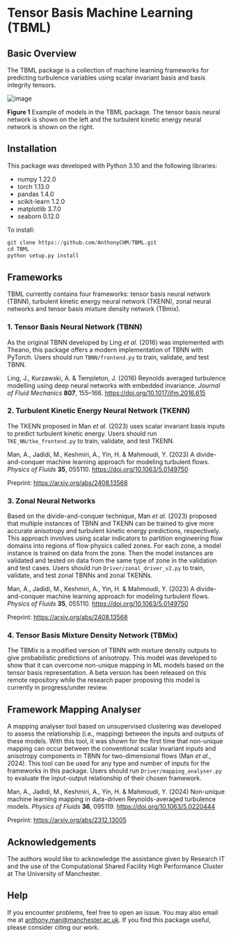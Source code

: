 # Tensor Basis Machine Learning (TBML)

## Basic Overview
The TBML package is a collection of machine learning frameworks for predicting turbulence variables using scalar invariant basis and basis integrity tensors.

![image](https://github.com/user-attachments/assets/f475e160-cfce-41b0-a813-76982b5fc425)

**Figure 1** Example of models in the TBML package. The tensor basis neural network is shown on the left and the turbulent kinetic energy neural network is shown on the right.

## Installation
This package was developed with Python 3.10 and the following libraries:
- numpy 1.22.0
- torch 1.13.0
- pandas 1.4.0
- scikit-learn 1.2.0
- matplotlib 3.7.0
- seaborn 0.12.0

To install:
```python
git clone https://github.com/AnthonyCHM/TBML.git
cd TBML
python setup.py install
```

## Frameworks
TBML currently contains four frameworks: tensor basis neural network (TBNN), turbulent kinetic energy neural network (TKENN), zonal neural networks and tensor basis mixture density network (TBmix).

### 1. Tensor Basis Neural Network (TBNN)
As the original TBNN developed by Ling *et al.* (2016) was implemented with Theano, this package offers a modern implementation of TBNN with PyTorch. Users should run `TBNN/frontend.py` to train, validate, and test TBNN.

Ling, J., Kurzawski, A. & Templeton, J. (2016) Reynolds averaged turbulence modelling using deep neural networks with embedded invariance. *Journal of Fluid Mechanics* **807**, 155–166. https://doi.org/10.1017/jfm.2016.615

### 2. Turbulent Kinetic Energy Neural Network (TKENN)
The TKENN proposed in Man *et al.* (2023) uses scalar invariant basis inputs to predict turbulent kinetic energy. Users should run `TKE_NN/tke_frontend.py` to train, validate, and test TKENN.

Man, A., Jadidi, M., Keshmiri, A., Yin, H. & Mahmoudi, Y. (2023) A divide-and-conquer machine learning approach for modeling turbulent flows. *Physics of Fluids* **35**, 055110. https://doi.org/10.1063/5.0149750

Preprint: https://arxiv.org/abs/2408.13568

### 3. Zonal Neural Networks
Based on the divide-and-conquer technique, Man *et al.* (2023) proposed that multiple instances of TBNN and TKENN can be trained to give more accurate anisotropy and turbulent kinetic energy predictions, respectively. This approach involves using scalar indicators to partition engineering flow domains into regions of flow physics called zones. For each zone, a model instance is trained on data from the zone. Then the model instances are validated and tested on data from the same type of zone in the validation and test cases. Users should run `Driver/zonal_driver_v2.py` to train, validate, and test zonal TBNNs and zonal TKENNs.

Man, A., Jadidi, M., Keshmiri, A., Yin, H. & Mahmoudi, Y. (2023) A divide-and-conquer machine learning approach for modeling turbulent flows. *Physics of Fluids* **35**, 055110. https://doi.org/10.1063/5.0149750

Preprint: https://arxiv.org/abs/2408.13568

### 4. Tensor Basis Mixture Density Network (TBMix)
The TBMix is a modified version of TBNN with mixture density outputs to give probabilistic predictions of anisotropy. This model was developed to show that it can overcome non-unique mapping in ML models based on the tensor basis representation. A beta version has been released on this remote repository while the research paper proposing this model is currently in progress/under review.

## Framework Mapping Analyser
A mapping analyser tool based on unsupervised clustering was developed to assess the relationship (i.e., mapping) between the inputs and outputs of these models. With this tool, it was shown for the first time that non-unique mapping can occur between the conventional scalar invariant inputs and anisotropy components in TBNN for two-dimensional flows (Man *et al.*, 2024). This tool can be used for any type and number of inputs for the frameworks in this package. Users should run `Driver/mapping_analyser.py` to evaluate the input-output relationship of their chosen framework.

Man, A., Jadidi, M., Keshmiri, A., Yin, H. & Mahmoudi, Y. (2024) Non-unique machine learning mapping in data-driven Reynolds-averaged turbulence models. *Physics of Fluids* **36**, 095119. https://doi.org/10.1063/5.0220444

Preprint: https://arxiv.org/abs/2312.13005

## Acknowledgements
The authors would like to acknowledge the assistance given by Research IT and the use of the Computational Shared Facility High Performance Cluster at The University of Manchester.

## Help
If you encounter problems, feel free to open an issue. You may also email me at anthony.man@manchester.ac.uk.
If you find this package useful, please consider citing our work.
